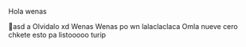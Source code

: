 
Hola
wenas

asd
a
Olvidalo xd
Wenas
Wenas po wn lalaclaclaca
Omla
nueve cero
chkete esto pa
listooooo
turip
